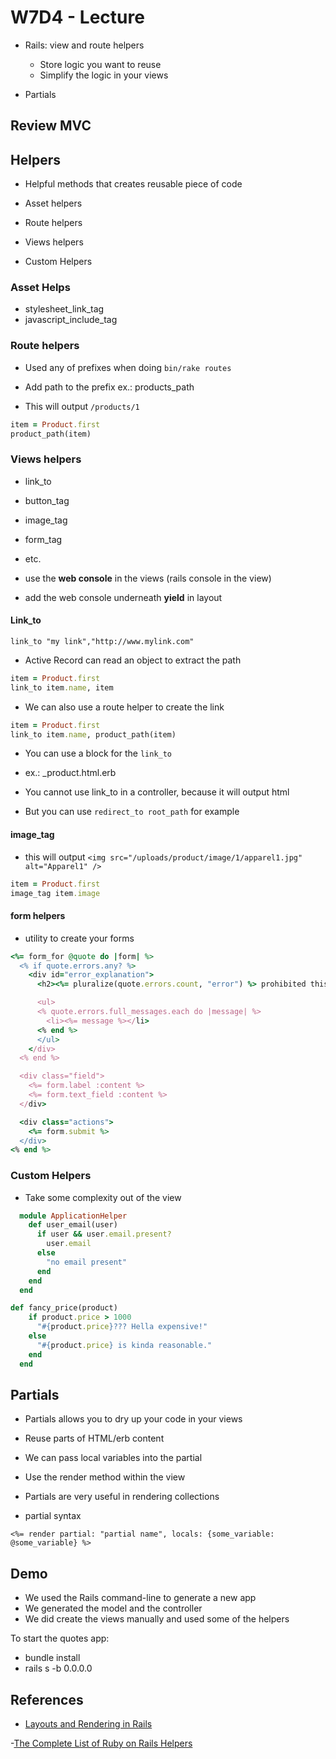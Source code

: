 # W7D4 - Lecture

- Rails: view and route helpers

  - Store logic you want to reuse
  - Simplify the logic in your views

- Partials

## Review MVC

## Helpers

- Helpful methods that creates reusable piece of code

- Asset helpers
- Route helpers
- Views helpers
- Custom Helpers

### Asset Helps

- stylesheet_link_tag
- javascript_include_tag

### Route helpers

- Used any of prefixes when doing `bin/rake routes`
- Add path to the prefix ex.: products_path

- This will output `/products/1`

```ruby
item = Product.first
product_path(item)
```

### Views helpers

- link_to
- button_tag
- image_tag
- form_tag
- etc.

- use the **web console** in the views (rails console in the view)
- add the web console underneath **yield** in layout

#### Link_to

`link_to "my link","http://www.mylink.com"`

- Active Record can read an object to extract the path

```ruby
item = Product.first
link_to item.name, item
```

- We can also use a route helper to create the link

```ruby
item = Product.first
link_to item.name, product_path(item)
```

- You can use a block for the `link_to`
- ex.: \_product.html.erb

- You cannot use link_to in a controller, because it will output html
- But you can use `redirect_to root_path` for example

#### image_tag

- this will output `<img src="/uploads/product/image/1/apparel1.jpg" alt="Apparel1" />`

```ruby
item = Product.first
image_tag item.image
```

#### form helpers

- utility to create your forms

```ruby
<%= form_for @quote do |form| %>
  <% if quote.errors.any? %>
    <div id="error_explanation">
      <h2><%= pluralize(quote.errors.count, "error") %> prohibited this quote from being saved:</h2>

      <ul>
      <% quote.errors.full_messages.each do |message| %>
        <li><%= message %></li>
      <% end %>
      </ul>
    </div>
  <% end %>

  <div class="field">
    <%= form.label :content %>
    <%= form.text_field :content %>
  </div>

  <div class="actions">
    <%= form.submit %>
  </div>
<% end %>

```

### Custom Helpers

- Take some complexity out of the view

```ruby
  module ApplicationHelper
    def user_email(user)
      if user && user.email.present?
        user.email
      else
        "no email present"
      end
    end
  end
```

```ruby
def fancy_price(product)
    if product.price > 1000
      "#{product.price}??? Hella expensive!"
    else
      "#{product.price} is kinda reasonable."
    end
  end
```

## Partials

- Partials allows you to dry up your code in your views
- Reuse parts of HTML/erb content
- We can pass local variables into the partial
- Use the render method within the view
- Partials are very useful in rendering collections

- partial syntax

`<%= render partial: "partial name", locals: {some_variable: @some_variable} %>`

## Demo

- We used the Rails command-line to generate a new app
- We generated the model and the controller
- We did create the views manually and used some of the helpers

To start the quotes app:

- bundle install
- rails s -b 0.0.0.0

## References

- [Layouts and Rendering in Rails](https://guides.rubyonrails.org/layouts_and_rendering.html)

-[The Complete List of Ruby on Rails Helpers](https://jasoncharnes.com/rails-helpers/)
